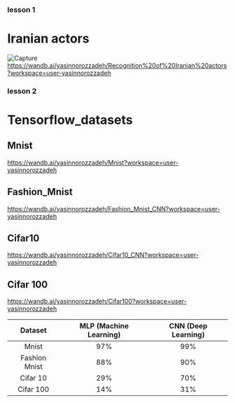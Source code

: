 ### lesson 1
# Iranian actors
![Capture](https://user-images.githubusercontent.com/88095232/158059261-ed0d492d-b748-42a9-bb9f-dec6e46edc31.PNG)
https://wandb.ai/yasinnorozzadeh/Recognition%20of%20Iranian%20actors?workspace=user-yasinnorozzadeh

### lesson 2
# Tensorflow_datasets
## Mnist
https://wandb.ai/yasinnorozzadeh/Mnist?workspace=user-yasinnorozzadeh
## Fashion_Mnist
https://wandb.ai/yasinnorozzadeh/Fashion_Mnist_CNN?workspace=user-yasinnorozzadeh
## Cifar10
https://wandb.ai/yasinnorozzadeh/Cifar10_CNN?workspace=user-yasinnorozzadeh
## Cifar 100
https://wandb.ai/yasinnorozzadeh/Cifar100?workspace=user-yasinnorozzadeh

| Dataset | MLP (Machine Learning) | CNN (Deep Learning)
|     :---:      |  :---: | :---:
|Mnist  |97%| 99%|
|Fashion Mnist  |88%| 90%|
|Cifar 10 |29%|70% |
|Cifar 100 |14%|31% |
